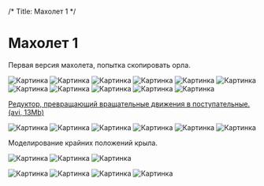 /*
Title: Махолет 1
*/

Махолет 1
=========

Первая версия махолета, попытка скопировать орла.

![Картинка](pics/maholet/m1.jpg)
![Картинка](pics/maholet/m2.jpg)
![Картинка](pics/maholet/m3.jpg)
![Картинка](pics/maholet/m4.jpg)
![Картинка](pics/maholet/m5.jpg)
![Картинка](pics/maholet/i1.jpg)
![Картинка](pics/maholet/i2.jpg)
![Картинка](pics/maholet/i3.jpg)
![Картинка](pics/maholet/i4.jpg)
![Картинка](pics/maholet/r1.jpg)
![Картинка](pics/maholet/r2.jpg)

[Редуктор, превращающий вращательные движения в поступательные. (avi, 13Mb)](pics/maholet/mvi_1033.avi)

![Картинка](pics/maholet/r6.jpg)
![Картинка](pics//maholet/r7.jpg)
![Картинка](pics/maholet/r8.jpg)
![Картинка](pics/maholet/r10.jpg)
![Картинка](pics/maholet/r11.jpg)
![Картинка](pics/maholet/r13.jpg)

Моделирование крайних положений крыла.

![Картинка](pics/maholet/p1.jpg)
![Картинка](pics/maholet/p2.jpg)
![Картинка](pics/maholet/p3.jpg)

![Картинка](pics/maholet/k1.jpg)
![Картинка](pics/maholet/k2.jpg)
![Картинка](pics/maholet/k3.jpg)
![Картинка](pics/maholet/k4.jpg)

